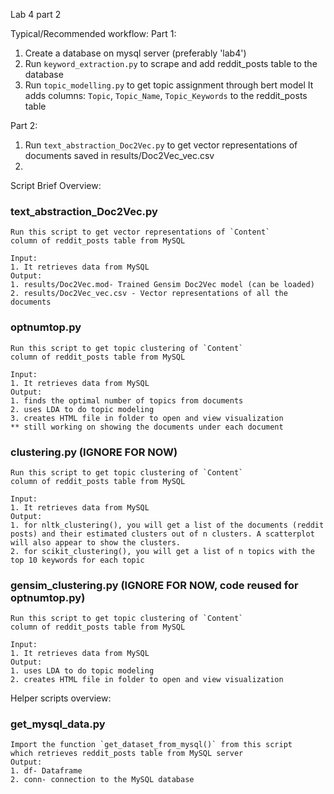 Lab 4 part 2

Typical/Recommended workflow:
Part 1:
1. Create a database on mysql server (preferably 'lab4')
2. Run `keyword_extraction.py` to scrape and add reddit_posts table to the database
3. Run `topic_modelling.py` to get topic assignment through bert model
	It adds columns: `Topic`, `Topic_Name`, `Topic_Keywords` to the reddit_posts table

Part 2:
1. Run `text_abstraction_Doc2Vec.py` to get vector representations of documents
	saved in results/Doc2Vec_vec.csv
2.

Script Brief Overview:
### text_abstraction_Doc2Vec.py
	Run this script to get vector representations of `Content`
	column of reddit_posts table from MySQL

	Input: 
	1. It retrieves data from MySQL
	Output: 
	1. results/Doc2Vec.mod- Trained Gensim Doc2Vec model (can be loaded)
	2. results/Doc2Vec_vec.csv - Vector representations of all the documents
	
	
### optnumtop.py 
	Run this script to get topic clustering of `Content`
	column of reddit_posts table from MySQL

	Input: 
	1. It retrieves data from MySQL
	Output: 
	1. finds the optimal number of topics from documents
	2. uses LDA to do topic modeling
	3. creates HTML file in folder to open and view visualization
	** still working on showing the documents under each document
	
	
### clustering.py (IGNORE FOR NOW)
	Run this script to get topic clustering of `Content`
	column of reddit_posts table from MySQL

	Input: 
	1. It retrieves data from MySQL
	Output: 
	1. for nltk_clustering(), you will get a list of the documents (reddit posts) and their estimated clusters out of n clusters. A scatterplot will also appear to show the clusters.
	2. for scikit_clustering(), you will get a list of n topics with the top 10 keywords for each topic
	
	
### gensim_clustering.py  (IGNORE FOR NOW, code reused for optnumtop.py)
	Run this script to get topic clustering of `Content`
	column of reddit_posts table from MySQL

	Input: 
	1. It retrieves data from MySQL
	Output: 
	1. uses LDA to do topic modeling
	2. creates HTML file in folder to open and view visualization
	
	
Helper scripts overview:
### get_mysql_data.py
	Import the function `get_dataset_from_mysql()` from this script
	which retrieves reddit_posts table from MySQL server
	Output:
	1. df- Dataframe
	2. conn- connection to the MySQL database
